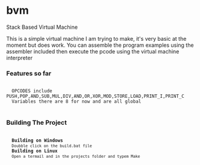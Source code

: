 # bvm
Stack Based Virtual Machine

This is a simple virtual machine I am trying to make, it's very basic at the moment but does work.
You can assemble the program examples using the assembler included then execute the pcode using the virtual machine interpreter

<h3>Features so far</h3>

<pre>
<code>
  OPCODES include PUSH,POP,AND,SUB,MUL,DIV,AND,OR,XOR,MOD,STORE,LOAD,PRINT_I,PRINT_C
  Variables there are 8 for now and are all global
</code>
</pre>

<h3>Building The Project</h3>

<pre>
<code>
  <b>Building on Windows</b>
  <code>Doubble click on the build.bat file</code>
  <b>Building on Linux</b>
  <code>Open a termail and in the projects folder and typem Make</code>
</code>
</pre>
